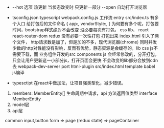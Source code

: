 - --hot 选项 热更新
  当状态改变时 只更新一部分
  --open 自动打开浏览器
- tsconfig.json typescript
  webpack.config.js 工作流
    entry src/index.ts 有多个入口 给打包后的文件命名
                        {
                          app:,
                          vendorStyle:,
                        }
                        为何要有多个呢，打包要时间，bootstrap样式绝对不会改变
                        没必要每次有打包。
                        css lib， react react-router-dom redux 没有必要一次性打包
                        打包出来 index.html 引入了两个文件， http请求数是加了，但是加的不多，现代浏览器(chrome)
                        同时并发少数的http对性能没有影响，反而有优势，静态资源是会缓存的，lib css js不需要下载，而
                        业务组件开发的src components js 会经常修改的，分开打包，只会让用户更新这一小部分js，打开页面会更快
                        不会改变的lib部分会放到cdn去
    webpack-dev-server port
    html-plugin src/index.html template
  babel js编译

- typesctipt 在react中做加法，让项目强类型化，减少错误。
1. members: MemberEntity[]
  生命周期中请求，api 方法返回值类型
  interface MemberEntity
2. model层
3. api层


common input,button
form => page (redux state) => pageContainer
